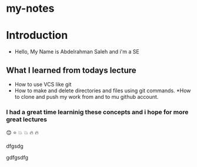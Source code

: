 # my-notes

# Introduction 

* Hello, My Name is Abdelrahman Saleh and i'm a SE 


## What I learned from todays lecture

* How to use VCS like git
* How to make and delete directories and files using git commands.
*How to clone and push my work from and to mu github account.


### I had a great time learninig these concepts and i hope for more great lectures 
:blush:
:star: 
:boom: 
:boom: 
:fire: 
:fire:

dfgsdg

gdfgsdfg